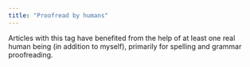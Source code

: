 ```yaml
---
title: "Proofread by humans"
---
```


Articles with this tag have benefited from the help of at least one real human being (in addition to myself), 
primarily for spelling and grammar proofreading.
 